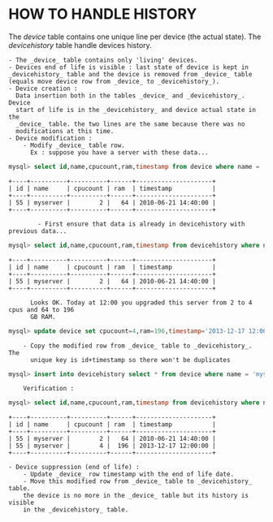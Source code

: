 # HOW TO HANDLE HISTORY

The _device_ table contains one unique line per device (the actual state).  The
_devicehistory_ table handle devices history.

	- The _device_ table contains only 'living' devices.
	- Devices end of life is visible : last state of device is kept in _devicehistory_ table and the device is removed from _device_ table (equals move device row from _device_ to _devicehistory_).
	- Device creation :
	  Data insertion both in the tables _device_ and _devicehistory_. Device
	  start of life is in the _devicehistory_ and device actual state in the
	  _device_ table. the two lines are the same because there was no
	  modifications at this time.
	- Device modification :
		- Modify _device_ table row.
		  Ex : suppose you have a server with these data...
```SQL
mysql> select id,name,cpucount,ram,timestamp from device where name = 'myserver';
```
```
+----+----------+----------+------+---------------------+
| id | name     | cpucount | ram  | timestamp           |
+----+----------+----------+------+---------------------+
| 55 | myserver |        2 |   64 | 2010-06-21 14:40:00 |
+----+----------+----------+------+---------------------+
```
			- First ensure that data is already in devicehistory with previous data...
```SQL
mysql> select id,name,cpucount,ram,timestamp from devicehistory where name = 'myserver';
```
```
+----+----------+----------+------+---------------------+
| id | name     | cpucount | ram  | timestamp           |
+----+----------+----------+------+---------------------+
| 55 | myserver |        2 |   64 | 2010-06-21 14:40:00 |
+----+----------+----------+------+---------------------+
```
		  Looks OK. Today at 12:00 you upgraded this server from 2 to 4 cpus and 64 to 196
		  GB RAM.
```SQL
mysql> update device set cpucount=4,ram=196,timestamp='2013-12-17 12:00:00' where name = 'myserver';
```
		- Copy the modified row from _device_ table to _devicehistory_. The
		  unique key is id+timestamp so there won't be duplicates
```SQL
mysql> insert into devicehistory select * from device where name = 'myserver';
```
		Verification :
```SQL
mysql> select id,name,cpucount,ram,timestamp from devicehistory where name = 'myserver';
```
```
+----+----------+----------+------+---------------------+
| id | name     | cpucount | ram  | timestamp           |
+----+----------+----------+------+---------------------+
| 55 | myserver |        2 |   64 | 2010-06-21 14:40:00 |
| 55 | myserver |        4 |  196 | 2013-12-17 12:00:00 |
+----+----------+----------+------+---------------------+
```

	- Device suppression (end of life) :
		- Update _device_ row timestamp with the end of life date.
		- Move this modified row from _device_ table to _devicehistory_ table.
		the device is no more in the _device_ table but its history is visible
		in the _devicehistory_ table.
